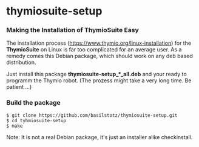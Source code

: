# thymiosuite-setup

### Making the Installation of ThymioSuite Easy 

The installation process  (https://www.thymio.org/linux-installation) for the **ThymioSuite** on Linux is far too complicated for an average user. As a remedy comes this Debian package, which should work on any deb based distribution.

Just install this package **thymiosuite-setup_*_all.deb** and your ready to programm the Thymio robot. (The prozess might take a very long time. Be patient ...)  

 


### Build the package

```
$ git clone https://github.com/basilstotz/thymiosuite-setup.git
$ cd tyhmiosuite-setup
$ make
```
Note: It is not a real Debian package, it's just an installer alike checkinstall.
